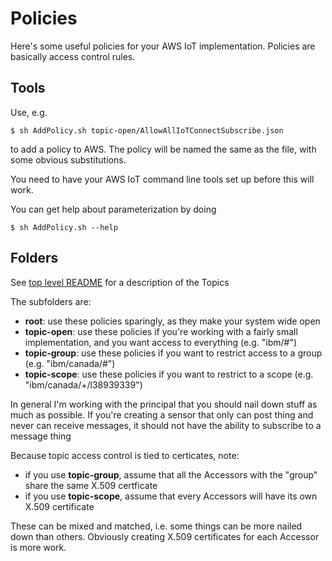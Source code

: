 # Policies

Here's some useful policies for your AWS IoT implementation.
Policies are basically access control rules.

## Tools

Use, e.g. 
    
    $ sh AddPolicy.sh topic-open/AllowAllIoTConnectSubscribe.json

to add a policy to AWS. The policy will be named the same as the file,
with some obvious substitutions. 

You need to have your AWS IoT command line tools set up before this will work.

You can get help about parameterization by doing

    $ sh AddPolicy.sh --help

## Folders

See [top level README](../../README.md) for a description of the Topics

The subfolders are:

* **root**: use these policies sparingly, as they make your system wide open
* **topic-open**: use these policies if you're working with a fairly small implementation, and you want access to everything (e.g. "ibm/#")
* **topic-group**: use these policies if you want to restrict access to a group (e.g. "ibm/canada/#")
* **topic-scope**: use these policies if you want to restrict to a scope (e.g. "ibm/canada/+/l38939339")

In general I'm working with the principal that you should nail down stuff as much as possible.
If you're creating a sensor that only can post thing and never can receive messages,
it should not have the ability to subscribe to a message thing

Because topic access control is tied to certicates, note:

* if you use **topic-group**, assume that all the Accessors with the "group" share the same X.509 certficate
* if you use **topic-scope**, assume that every Accessors will have its own X.509 certificate

These can be mixed and matched, i.e. some things can be more nailed down than others. Obviously creating 
X.509 certificates for each Accessor is more work.
